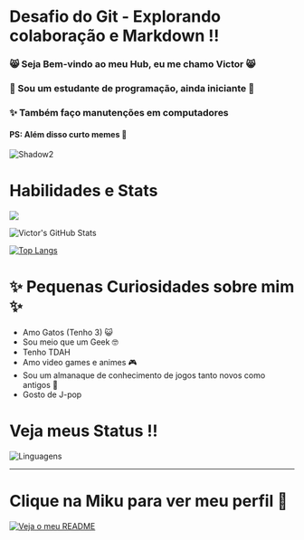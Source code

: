 # Desafio do Git - Explorando colaboração e Markdown !! 

### 😸 Seja Bem-vindo ao meu Hub, eu me chamo Victor 😸 <br>
### 👾 Sou um estudante de programação, ainda iniciante 👾 <br>
### ✨ Também faço manutenções em computadores

#### PS: Além disso curto memes 👀


![Shadow2](https://c.tenor.com/8OvxerFeQLYAAAAC/tenor.gif)

# Habilidades e Stats

<img src="https://skillicons.dev/icons?i=github,git"/>

![Victor's GitHub Stats](https://github-readme-stats.vercel.app/api?username=VibeSideral&show_icons=true&theme=transparent)

[![Top Langs](https://github-readme-stats.vercel.app/api/top-langs/?username=VibeSideral&layout=donut&show_icons=true&theme=transparent)](https://github.com/VibeSideral)

# ✨️ Pequenas Curiosidades sobre mim ✨️

- Amo Gatos (Tenho 3) 😺
- Sou meio que um Geek 🤓
- Tenho TDAH
- Amo video games e animes 🎮
- Sou um almanaque de conhecimento de jogos tanto novos como antigos 👀
- Gosto de J-pop 

# Veja meus Status !!

![Linguagens](https://github-readme-stats.vercel.app/api/top-langs/?username=VibeSideral&hide_progress=true)

----

# Clique na Miku para ver meu perfil 👀

[![Veja o meu README](https://c.tenor.com/pIZM1VLvktcAAAAC/tenor.gif)](https://github.com/VibeSideral/VibeSideral)



